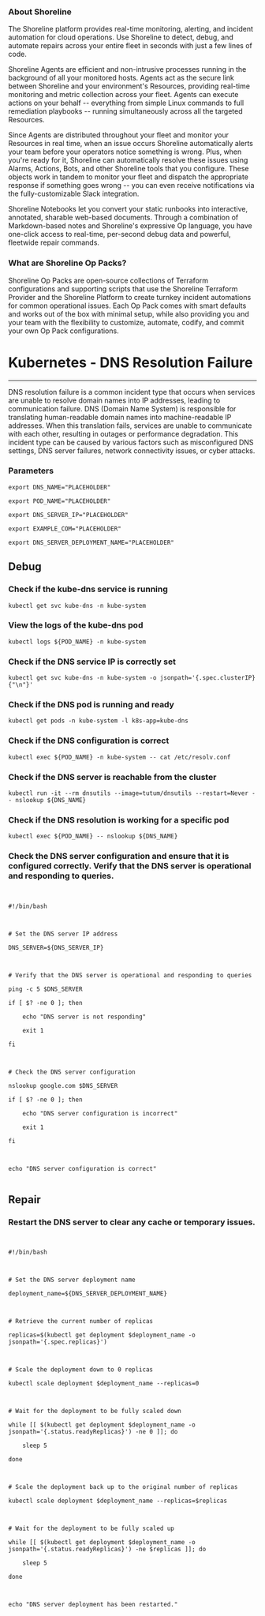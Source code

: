 
### About Shoreline
The Shoreline platform provides real-time monitoring, alerting, and incident automation for cloud operations. Use Shoreline to detect, debug, and automate repairs across your entire fleet in seconds with just a few lines of code.

Shoreline Agents are efficient and non-intrusive processes running in the background of all your monitored hosts. Agents act as the secure link between Shoreline and your environment's Resources, providing real-time monitoring and metric collection across your fleet. Agents can execute actions on your behalf -- everything from simple Linux commands to full remediation playbooks -- running simultaneously across all the targeted Resources.

Since Agents are distributed throughout your fleet and monitor your Resources in real time, when an issue occurs Shoreline automatically alerts your team before your operators notice something is wrong. Plus, when you're ready for it, Shoreline can automatically resolve these issues using Alarms, Actions, Bots, and other Shoreline tools that you configure. These objects work in tandem to monitor your fleet and dispatch the appropriate response if something goes wrong -- you can even receive notifications via the fully-customizable Slack integration.

Shoreline Notebooks let you convert your static runbooks into interactive, annotated, sharable web-based documents. Through a combination of Markdown-based notes and Shoreline's expressive Op language, you have one-click access to real-time, per-second debug data and powerful, fleetwide repair commands.

### What are Shoreline Op Packs?
Shoreline Op Packs are open-source collections of Terraform configurations and supporting scripts that use the Shoreline Terraform Provider and the Shoreline Platform to create turnkey incident automations for common operational issues. Each Op Pack comes with smart defaults and works out of the box with minimal setup, while also providing you and your team with the flexibility to customize, automate, codify, and commit your own Op Pack configurations.

# Kubernetes - DNS Resolution Failure
---

DNS resolution failure is a common incident type that occurs when services are unable to resolve domain names into IP addresses, leading to communication failure. DNS (Domain Name System) is responsible for translating human-readable domain names into machine-readable IP addresses. When this translation fails, services are unable to communicate with each other, resulting in outages or performance degradation. This incident type can be caused by various factors such as misconfigured DNS settings, DNS server failures, network connectivity issues, or cyber attacks.

### Parameters
```shell
export DNS_NAME="PLACEHOLDER"

export POD_NAME="PLACEHOLDER"

export DNS_SERVER_IP="PLACEHOLDER"

export EXAMPLE_COM="PLACEHOLDER"

export DNS_SERVER_DEPLOYMENT_NAME="PLACEHOLDER"
```

## Debug

### Check if the kube-dns service is running
```shell
kubectl get svc kube-dns -n kube-system
```

### View the logs of the kube-dns pod
```shell
kubectl logs ${POD_NAME} -n kube-system
```

### Check if the DNS service IP is correctly set
```shell
kubectl get svc kube-dns -n kube-system -o jsonpath='{.spec.clusterIP}{"\n"}'
```

### Check if the DNS pod is running and ready
```shell
kubectl get pods -n kube-system -l k8s-app=kube-dns
```

### Check if the DNS configuration is correct
```shell
kubectl exec ${POD_NAME} -n kube-system -- cat /etc/resolv.conf
```

### Check if the DNS server is reachable from the cluster
```shell
kubectl run -it --rm dnsutils --image=tutum/dnsutils --restart=Never -- nslookup ${DNS_NAME}
```

### Check if the DNS resolution is working for a specific pod
```shell
kubectl exec ${POD_NAME} -- nslookup ${DNS_NAME}
```

### Check the DNS server configuration and ensure that it is configured correctly. Verify that the DNS server is operational and responding to queries.
```shell


#!/bin/bash



# Set the DNS server IP address

DNS_SERVER=${DNS_SERVER_IP}



# Verify that the DNS server is operational and responding to queries

ping -c 5 $DNS_SERVER

if [ $? -ne 0 ]; then

    echo "DNS server is not responding"

    exit 1

fi



# Check the DNS server configuration

nslookup google.com $DNS_SERVER

if [ $? -ne 0 ]; then

    echo "DNS server configuration is incorrect"

    exit 1

fi



echo "DNS server configuration is correct"


```

## Repair

### Restart the DNS server to clear any cache or temporary issues.
```shell


#!/bin/bash



# Set the DNS server deployment name

deployment_name=${DNS_SERVER_DEPLOYMENT_NAME}



# Retrieve the current number of replicas

replicas=$(kubectl get deployment $deployment_name -o jsonpath='{.spec.replicas}')



# Scale the deployment down to 0 replicas

kubectl scale deployment $deployment_name --replicas=0



# Wait for the deployment to be fully scaled down

while [[ $(kubectl get deployment $deployment_name -o jsonpath='{.status.readyReplicas}') -ne 0 ]]; do

    sleep 5

done



# Scale the deployment back up to the original number of replicas

kubectl scale deployment $deployment_name --replicas=$replicas



# Wait for the deployment to be fully scaled up

while [[ $(kubectl get deployment $deployment_name -o jsonpath='{.status.readyReplicas}') -ne $replicas ]]; do

    sleep 5

done



echo "DNS server deployment has been restarted."


```